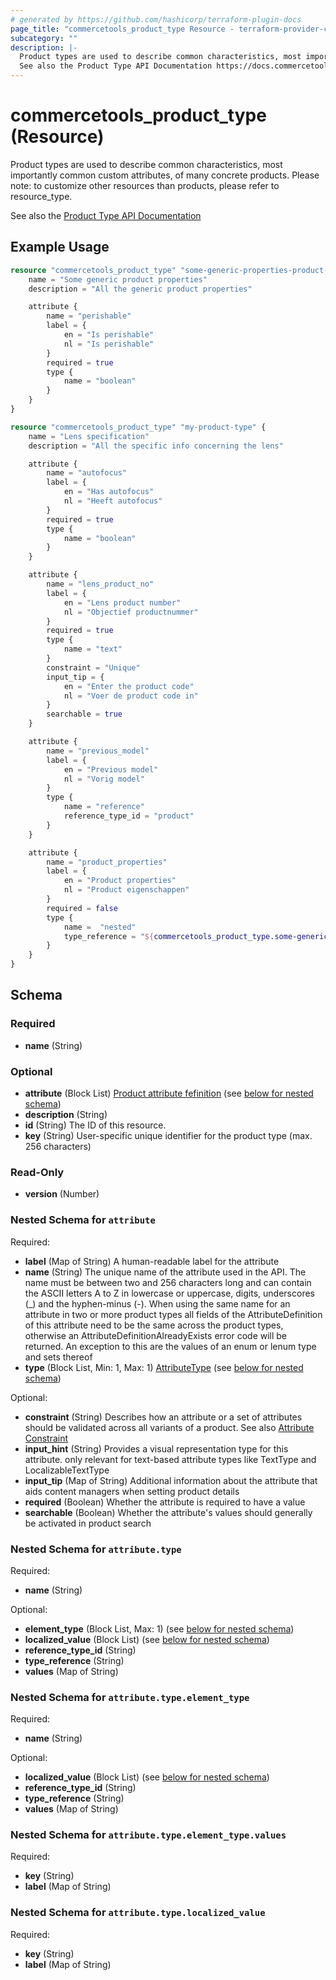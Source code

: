 ```yaml
---
# generated by https://github.com/hashicorp/terraform-plugin-docs
page_title: "commercetools_product_type Resource - terraform-provider-commercetools"
subcategory: ""
description: |-
  Product types are used to describe common characteristics, most importantly common custom attributes, of many concrete products. Please note: to customize other resources than products, please refer to resource_type.
  See also the Product Type API Documentation https://docs.commercetools.com/api/projects/productTypes
---
```


# commercetools_product_type (Resource)

Product types are used to describe common characteristics, most importantly common custom attributes, of many concrete products. Please note: to customize other resources than products, please refer to resource_type.

See also the [Product Type API Documentation](https://docs.commercetools.com/api/projects/productTypes)

## Example Usage

```terraform
resource "commercetools_product_type" "some-generic-properties-product-type" {
    name = "Some generic product properties"
    description = "All the generic product properties"

    attribute {
        name = "perishable"
        label = {
            en = "Is perishable"
            nl = "Is perishable"
        }
        required = true
        type {
            name = "boolean"
        }
    }
}

resource "commercetools_product_type" "my-product-type" {
    name = "Lens specification"
    description = "All the specific info concerning the lens"

    attribute {
        name = "autofocus"
        label = {
            en = "Has autofocus"
            nl = "Heeft autofocus"
        }
        required = true
        type {
            name = "boolean"
        }
    }

    attribute {
        name = "lens_product_no"
        label = {
            en = "Lens product number"
            nl = "Objectief productnummer"
        }
        required = true
        type {
            name = "text"
        }
        constraint = "Unique"
        input_tip = {
            en = "Enter the product code"
            nl = "Voer de product code in"
        }
        searchable = true
    }

    attribute {
        name = "previous_model"
        label = {
            en = "Previous model"
            nl = "Vorig model"
        }
        type {
            name = "reference"
            reference_type_id = "product"
        }
    }

    attribute {
        name = "product_properties"
        label = {
            en = "Product properties"
            nl = "Product eigenschappen"
        }
        required = false
        type {
            name =  "nested"
            type_reference = "${commercetools_product_type.some-generic-properties-product-type.id}"
        }
    }
}
```

<!-- schema generated by tfplugindocs -->
## Schema

### Required

- **name** (String)

### Optional

- **attribute** (Block List) [Product attribute fefinition](https://docs.commercetools.com/api/projects/productTypes#attributedefinition) (see [below for nested schema](#nestedblock--attribute))
- **description** (String)
- **id** (String) The ID of this resource.
- **key** (String) User-specific unique identifier for the product type (max. 256 characters)

### Read-Only

- **version** (Number)

<a id="nestedblock--attribute"></a>
### Nested Schema for `attribute`

Required:

- **label** (Map of String) A human-readable label for the attribute
- **name** (String) The unique name of the attribute used in the API. The name must be between two and 256 characters long and can contain the ASCII letters A to Z in lowercase or uppercase, digits, underscores (_) and the hyphen-minus (-).
When using the same name for an attribute in two or more product types all fields of the AttributeDefinition of this attribute need to be the same across the product types, otherwise an AttributeDefinitionAlreadyExists error code will be returned. An exception to this are the values of an enum or lenum type and sets thereof
- **type** (Block List, Min: 1, Max: 1) [AttributeType](https://docs.commercetools.com/api/projects/productTypes#attributetype) (see [below for nested schema](#nestedblock--attribute--type))

Optional:

- **constraint** (String) Describes how an attribute or a set of attributes should be validated across all variants of a product. See also [Attribute Constraint](https://docs.commercetools.com/api/projects/productTypes#attributeconstraint-enum)
- **input_hint** (String) Provides a visual representation type for this attribute. only relevant for text-based attribute types like TextType and LocalizableTextType
- **input_tip** (Map of String) Additional information about the attribute that aids content managers when setting product details
- **required** (Boolean) Whether the attribute is required to have a value
- **searchable** (Boolean) Whether the attribute's values should generally be activated in product search

<a id="nestedblock--attribute--type"></a>
### Nested Schema for `attribute.type`

Required:

- **name** (String)

Optional:

- **element_type** (Block List, Max: 1) (see [below for nested schema](#nestedblock--attribute--type--element_type))
- **localized_value** (Block List) (see [below for nested schema](#nestedblock--attribute--type--localized_value))
- **reference_type_id** (String)
- **type_reference** (String)
- **values** (Map of String)

<a id="nestedblock--attribute--type--element_type"></a>
### Nested Schema for `attribute.type.element_type`

Required:

- **name** (String)

Optional:

- **localized_value** (Block List) (see [below for nested schema](#nestedblock--attribute--type--element_type--localized_value))
- **reference_type_id** (String)
- **type_reference** (String)
- **values** (Map of String)

<a id="nestedblock--attribute--type--element_type--localized_value"></a>
### Nested Schema for `attribute.type.element_type.values`

Required:

- **key** (String)
- **label** (Map of String)



<a id="nestedblock--attribute--type--localized_value"></a>
### Nested Schema for `attribute.type.localized_value`

Required:

- **key** (String)
- **label** (Map of String)


